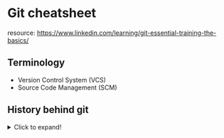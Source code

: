 # Git cheatsheet

resource: https://www.linkedin.com/learning/git-essential-training-the-basics/

## Terminology
- Version Control System (VCS)
- Source Code Management (SCM)

## History behind git
<details>
  <summary> Click to expand! </summary>

1. Source Code Control System (SCCS)
    - 1972: closed source, free with Unix
    - Stored original version and sets of changes
    - Single user single file
    
2. Revision Control System (RCS)
    - 1982: open source
    - Stored the latest version and sets of changes
    - Single user single file
    
3. Concurrent Version System
    - 1986 - 1990: open source
    - Multiple file, entire project
    - Multi-user repositories
    - Version N of some file
    
4. Apache Subversion (SVN)
    - 2000: open source
    - Track text and images 
    - Track file changes collectively
    - Does snapshots of directory
    - Having a file in revision N
    
5. BitKeeper SCM
    - Distributed Version Control
    - Close Source
    - "Community" free
    - Used for source code of the Linux Kernel from 2002-2005
    - April 2005: the "Community" version was not free anymore
    
6. Git was born
    - April 2005
    - Created by Linus Torvalds
    
## Distributed Version Control

- Local
- Remote
  
   ### Advantages
   - No need to communicate with a central server
   - Faster
   - No network access required
   - Encourages participation and forking projects
   - Developers can work independently
   - Submit change sets for inclusion or rejection

</details>

